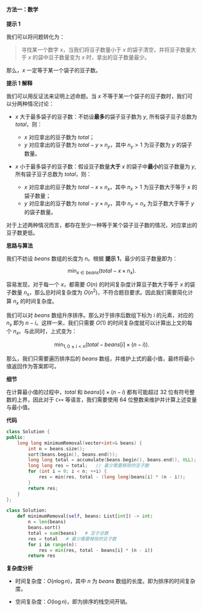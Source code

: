 #### 方法一：数学

**提示 $1$**

我们可以将问题转化为：

> 寻找某一个数字 $x$，当我们将豆子数量小于 $x$ 的袋子清空，并将豆子数量大于 $x$ 的袋中豆子数量变为 $x$ 时，拿出的豆子数量最少。

那么，$x$ 一定等于某一个袋子的豆子数。

**提示 $1$ 解释**

我们可以用反证法来证明上述命题。当 $x$ 不等于某一个袋子的豆子数时，我们可以分两种情况讨论：

- $x$ 大于最多袋子的豆子数：不妨设**最多**的袋子豆子数为 $y$, 所有袋子豆子总数为 $\textit{total}$，则：
  - $x$ 对应拿出的豆子数为 $\textit{total}$；
  - $y$ 对应拿出的豆子数为 $\textit{total} - y \times n_y$，其中 $n_y > 1$ 为豆子数为 $y$ 的袋子数量。

- $x$ 小于最多袋子的豆子数：假设豆子数量**大于** $x$ 的袋子中**最小**的豆子数量为 $y$, 所有袋子豆子总数为 $\textit{total}$，则：
  - $x$ 对应拿出的豆子数为 $\textit{total} - x \times n_x$，其中 $n_x > 1$ 为豆子数大于等于 $x$ 的袋子数量；
  - $y$ 对应拿出的豆子数为 $\textit{total} - y \times n_y$，其中 $n_y = n_x$ 为豆子数大于等于 $y$ 的袋子数量。

对于上述两种情况而言，都存在至少一种等于某个袋子豆子数的情况，对应拿出的豆子数更低。

**思路与算法**

我们不妨设 $\textit{beans}$ 数组的长度为 $n$。根据 **提示 $1$**，最少的豆子数量即为：

$$
\min_{x \in \textit{beans}} (\textit{total} - x \times n_x).
$$

容易发现，对于每一个 $x$，都需要 $O(n)$ 的时间复杂度计算豆子数大于等于 $x$ 的袋子数量 $n_x$，那么总时间复杂度为 $O(n^2)$，不符合题目要求。因此我们需要简化计算 $n_x$ 的时间复杂度。

我们可以对 $\textit{beans}$ 数组升序排序。那么对于排序后数组下标为 $i$ 的元素，对应的 $n_x$ 即为 $n - i$。这样一来，我们只需要 $O(1)$ 的时间复杂度就可以计算出上文的每个 $n_x$。与此同时，上式变为：


$$
\min_{1, 0 \le i < n} (\textit{total} - \textit{beans}[i] \times (n - i)).
$$

那么，我们只需要遍历排序后的 $\textit{beans}$ 数组，并维护上式的最小值，最终将最小值返回作为答案即可。

**细节**

在计算最小值的过程中，$\textit{total}$ 和 $\textit{beans}[i] \times (n - i)$ 都有可能超过 $32$ 位有符号整数的上界，因此对于 $\texttt{C++}$ 等语言，我们需要使用 $64$ 位整数来维护并计算上述变量与最小值。

**代码**

```C++ [sol1-C++]
class Solution {
public:
    long long minimumRemoval(vector<int>& beans) {
        int n = beans.size();
        sort(beans.begin(), beans.end());
        long long total = accumulate(beans.begin(), beans.end(), 0LL);   // 豆子总数
        long long res = total;   // 最少需要移除的豆子数
        for (int i = 0; i < n; ++i) {
            res = min(res, total - (long long)beans[i] * (n - i));
        }
        return res;
    }
};
```


```Python [sol1-Python3]
class Solution:
    def minimumRemoval(self, beans: List[int]) -> int:
        n = len(beans)
        beans.sort()
        total = sum(beans)   # 豆子总数
        res = total   # 最少需要移除的豆子数
        for i in range(n):
            res = min(res, total - beans[i] * (n - i))
        return res
```


**复杂度分析**

- 时间复杂度：$O(n \log n)$，其中 $n$ 为 $\textit{beans}$ 数组的长度。即为排序的时间复杂度。

- 空间复杂度：$O(\log n)$，即为排序的栈空间开销。